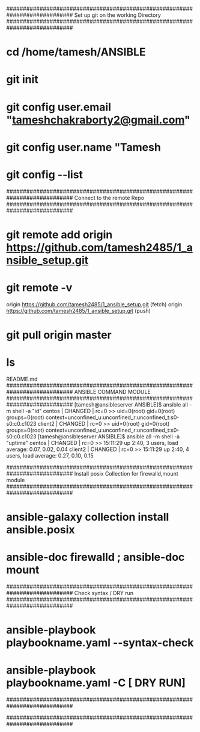 ############################################################################
		Set up git on the working Directory
############################################################################
# cd /home/tamesh/ANSIBLE
# git init 
# git config user.email "tameshchakraborty2@gmail.com"
# git config user.name "Tamesh
# git config --list
############################################################################
		Connect to the remote Repo
############################################################################
# git remote add origin https://github.com/tamesh2485/1_ansible_setup.git
# git remote -v 
origin	https://github.com/tamesh2485/1_ansible_setup.git (fetch)
origin	https://github.com/tamesh2485/1_ansible_setup.git (push)

# git pull origin master
# ls 
README.md
############################################################################
		ANSIBLE COMMAND MODULE
############################################################################
[tamesh@ansibleserver ANSIBLE]$  ansible all  -m shell -a "id"
centos | CHANGED | rc=0 >>
uid=0(root) gid=0(root) groups=0(root) context=unconfined_u:unconfined_r:unconfined_t:s0-s0:c0.c1023
client2 | CHANGED | rc=0 >>
uid=0(root) gid=0(root) groups=0(root) context=unconfined_u:unconfined_r:unconfined_t:s0-s0:c0.c1023
[tamesh@ansibleserver ANSIBLE]$  ansible all  -m shell -a "uptime"
centos | CHANGED | rc=0 >>
 15:11:29 up  2:40,  3 users,  load average: 0.07, 0.02, 0.04
client2 | CHANGED | rc=0 >>
 15:11:29 up  2:40,  4 users,  load average: 0.27, 0.10, 0.15

############################################################################
		Install posix Collection for firewalld,mount module
############################################################################
# ansible-galaxy collection install ansible.posix
# ansible-doc firewalld ; ansible-doc mount 
############################################################################
		Check syntax / DRY run
############################################################################
# ansible-playbook playbookname.yaml --syntax-check
# ansible-playbook playbookname.yaml -C [ DRY RUN]
############################################################################

############################################################################
